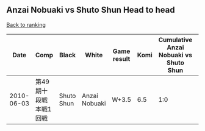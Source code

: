 ## Anzai Nobuaki vs Shuto Shun Head to head

[Back to ranking](../../index.md)




| **Date** | **Comp** | **Black** | **White** | **Game result** | **Komi** | **Cumulative Anzai Nobuaki vs Shuto Shun** | **Anzai Nobuaki streak** | **Shuto Shun streak** | 
| --- | --- | --- | --- | --- | --- | --- | --- | --- |
| 2010-06-03 | 第49期十段戦本戦1回戦 | Shuto Shun | Anzai Nobuaki | W+3.5 | 6.5 | 1:0 | 1 | 0 |




